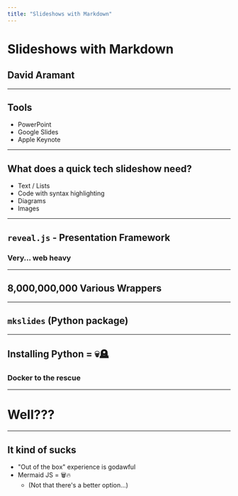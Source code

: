```yaml
---
title: "Slideshows with Markdown"
---
```


# Slideshows with Markdown
## David Aramant

---

## Tools

* PowerPoint
* Google Slides
* Apple Keynote

---

## What does a quick tech slideshow need?

* Text / Lists
* Code with syntax highlighting
* Diagrams
* Images

---

## `reveal.js` - Presentation Framework

### Very... web heavy

---

## 8,000,000,000 Various Wrappers

---

## `mkslides` (Python package)

---

## Installing Python = 💀🪦

### Docker to the rescue

---

# Well???

---

## It kind of sucks

* "Out of the box" experience is godawful
* Mermaid JS = 🗑️🔥
  * (Not that there's a better option...)

